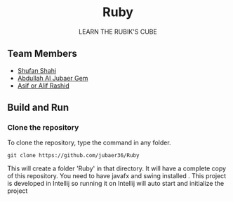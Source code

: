 <h1 align="center">Ruby</h1>

<p align="center">
LEARN THE RUBIK'S CUBE
</p>

## Team Members

- [Shufan Shahi](https://github.com/shufanshahi)
- [Abdullah Al Jubaer Gem](https://github.com/jubaer36)
- [Asif or Alif Rashid ](https://github.com/alifrashid00)

## Build and Run

### Clone the repository
To clone the repository, type the command in any folder.
```
git clone https://github.com/jubaer36/Ruby
```
This will create a folder 'Ruby' in that directory. 
It will have a complete copy of this repository.
You need to have javafx and swing installed . 
This project is developed in Intellij so running it on Intellij will auto start and initialize the project





